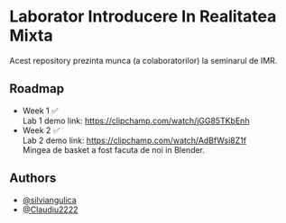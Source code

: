 # Laborator Introducere In Realitatea Mixta 

Acest repository prezinta munca (a colaboratorilor) la seminarul de IMR.




## Roadmap

- Week 1 ✅
  <br>Lab 1 demo link: https://clipchamp.com/watch/jGG85TKbEnh
- Week 2 ✅
  <br>Lab 2 demo link: https://clipchamp.com/watch/AdBfWsi8Z1f
  <br>Mingea de basket a fost facuta de noi in Blender.


## Authors

- [@silviangulica](https://github.com/silviangulica)
- [@Claudiu2222](https://github.com/Claudiu2222)
